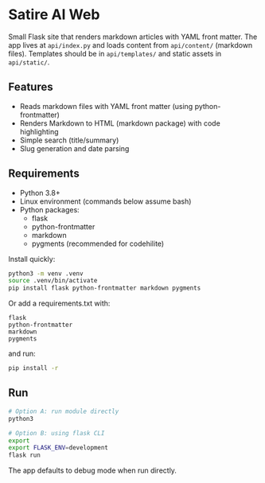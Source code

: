 # Satire AI Web

Small Flask site that renders markdown articles with YAML front matter. The app lives at `api/index.py` and loads content from `api/content/` (markdown files). Templates should be in `api/templates/` and static assets in `api/static/`.

## Features
- Reads markdown files with YAML front matter (using python-frontmatter)
- Renders Markdown to HTML (markdown package) with code highlighting
- Simple search (title/summary)
- Slug generation and date parsing

## Requirements
- Python 3.8+
- Linux environment (commands below assume bash)
- Python packages:
  - flask
  - python-frontmatter
  - markdown
  - pygments (recommended for codehilite)

Install quickly:
```bash
python3 -m venv .venv
source .venv/bin/activate
pip install flask python-frontmatter markdown pygments
```
Or add a requirements.txt with:

```
flask
python-frontmatter
markdown
pygments
```

and run:

```bash
pip install -r 
```

## Run

```bash
# Option A: run module directly
python3 

# Option B: using flask CLI
export 
export FLASK_ENV=development
flask run
```
The app defaults to debug mode when run directly.